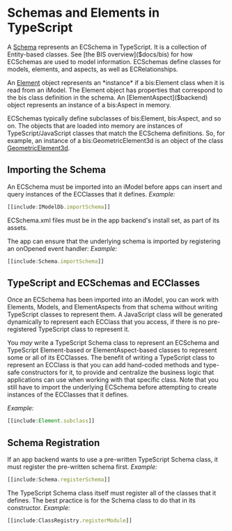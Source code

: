 # Schemas and Elements in TypeScript

A [Schema]($backend) represents an ECSchema in TypeScript. It is a collection of Entity-based classes. See [the BIS overview]($docs/bis) for how ECSchemas are used to model information. ECSchemas define classes for models, elements, and aspects, as well as ECRelationships.

An [Element]($backend) object represents an *instance* if a bis:Element class when it is read from an iModel. The Element object has properties that correspond to the bis class definition in the schema. An [ElementAspect]($backend)  object represents an instance of a bis:Aspect in memory.

ECSchemas typically define subclasses of bis:Element, bis:Aspect, and so on. The objects that are loaded into memory are instances of TypeScript/JavaScript classes that match the ECSchema definitions. So, for example, an instance of a bis:GeometricElement3d is an object of the class [GeometricElement3d]($backend).

## Importing the Schema

An ECSchema must be imported into an iModel before apps can insert and query instances of the ECClasses that it defines.
*Example:*
``` ts
[[include:IModelDb.importSchema]]
```

ECSchema.xml files must be in the app backend's install set, as part of its assets.

The app can ensure that the underlying schema is imported by registering an onOpened event handler:
*Example:*
``` ts
[[include:Schema.importSchema]]
```

## TypeScript and ECSchemas and ECClasses

Once an ECSchema has been imported into an iModel, you can work with Elements, Models, and ElementAspects from that schema without writing TypeScript classes to represent them. A JavaScript class will be generated dynamically to represent each ECClass that you access, if there is no pre-registered TypeScript class to represent it.

You *may* write a TypeScript Schema class to represent an ECSchema and TypeScript Element-based or ElementAspect-based classes to represent some or all of its ECClasses. The benefit of writing a TypeScript class to represent an ECClass is that you can add hand-coded methods and type-safe constructors for it, to provide and centralize the business logic that applications can use when working with that specific class. Note that you still have to import the underlying ECSchema before attempting to create instances of the ECClasses that it defines.

*Example:*
``` ts
[[include:Element.subclass]]
```

## Schema Registration

If an app backend wants to use a pre-written TypeScript Schema class, it must register the pre-written schema first.
*Example:*
``` ts
[[include:Schema.registerSchema]]
```

The TypeScript Schema class itself must register all of the classes that it defines. The best practice is for the Schema class to do that in its constructor.
*Example:*
``` ts
[[include:ClassRegistry.registerModule]]
```
